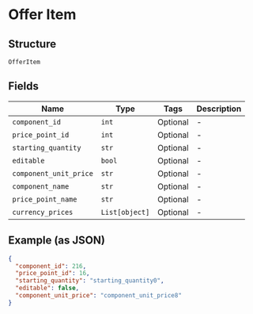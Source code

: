 
# Offer Item

## Structure

`OfferItem`

## Fields

| Name | Type | Tags | Description |
|  --- | --- | --- | --- |
| `component_id` | `int` | Optional | - |
| `price_point_id` | `int` | Optional | - |
| `starting_quantity` | `str` | Optional | - |
| `editable` | `bool` | Optional | - |
| `component_unit_price` | `str` | Optional | - |
| `component_name` | `str` | Optional | - |
| `price_point_name` | `str` | Optional | - |
| `currency_prices` | `List[object]` | Optional | - |

## Example (as JSON)

```json
{
  "component_id": 216,
  "price_point_id": 16,
  "starting_quantity": "starting_quantity0",
  "editable": false,
  "component_unit_price": "component_unit_price8"
}
```

